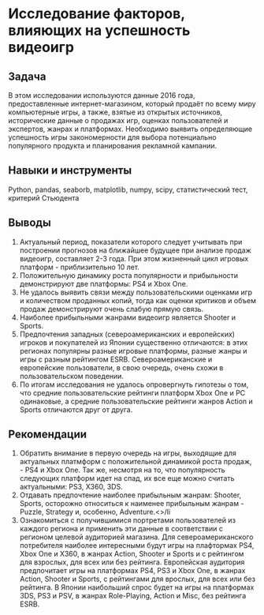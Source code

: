 # Исследование факторов, влияющих на успешность видеоигр
## Задача
В этом исследовании используются данные 2016 года, предоставленные интернет-магазином, который продаёт по всему миру компьютерные игры, 
а также, взятые из открытых источников, исторические данные о продажах игр, оценках пользователей и экспертов, жанрах и платформах.
Необходимо выявить определяющие успешность игры закономерности для выбора потенциально популярного продукта и планирования рекламной кампании.
## Навыки и инструменты
Python, pandas, seaborb, matplotlib, numpy, scipy, статистический тест, критерий Стьюдента
## Выводы
<ol><li>Актуальный период, показатели которого следует учитывать при построении прогнозов на ближайшее будущее при анализе продаж видеоигр, составляет 2-3 года. При этом жизненный цикл игровых платформ - приблизительно 10 лет.</li>
<li>Положительную динамику роста популярности и прибыльности демонстрируют две платформы: PS4 и Xbox One.</li>
<li>Не удалось выявить связи между пользовательскими оценками игр и количеством проданных копий, тогда как оценки критиков и объем продаж демонстрируют очень слабую прямую связь.</li>
<li>Наиболее прибыльными жанрами видеоигр является Shooter и Sports.</li>
<li>Предпочтения западных (североамериканских и европейских) игроков и покупателей из Японии существенно отличаются: в этих регионах популярны разные игровые платформы, разные жанры и игры с разным рейтингом ESRB. Североамериканские и европейские пользователи, в свою очередь, очень схожи в пользовательском поведении.</li>
<li>По итогам исследования не удалось опровергнуть гипотезы о том, что средние пользовательские рейтинги платформ Xbox One и PC одинаковые, а средние пользовательские рейтинги жанров Action и Sports отличаются друг от друга.</li></ol>

## Рекомендации
<ol><li>Обратить внимание в первую очередь на игры, выходящие для актуальных платмформ с положительной динамикой роста продаж, - PS4 и Xbox One. Так же, несмотря на то, что популярность следующих платформ идет на спад, их все еще можно считать актуальными: PS3, X360, 3DS.</li>
<li>Отдавать предпочтение наиболее прибыльным жанрам: Shooter, Sports, осторожно относиться к наименее прибыльным жанрам - Puzzle, Strategy и, особенно, Adventure.<>/li
<li>Ознакомиться с получившимися портретами пользователей из каждого региона и применить эти данные в соответствии с регионом целевой аудиторией магазина. Для североамериканского потребителя наиболее интересными будут игры на плафтормах PS4, Xbox One и X360, в жанрах Action, Shooter и Sports и с рейтингом для взрослых, для всех или без рейтинга. Европейская аудитория предпочитает игры на платформах PS4, PS3 и Xbox One, в жанрах Action, Shooter и Sports, с рейтингами для врослых, для всех или без рейтинга. В Японии наибольший спрос будет на игры на платформах 3DS, PS3 и PSV, в жанрах Role-Playing, Action и Misc, без рейтинга ESRB.</li>
  </ol>
